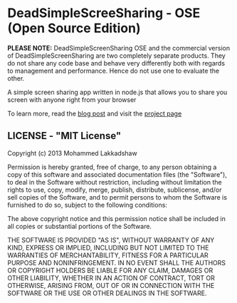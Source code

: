 DeadSimpleScreeSharing - OSE (Open Source Edition)
======================

**PLEASE NOTE:** DeadSimpleScreenSharing OSE and the commercial version of DeadSimpleScreenSharing are two completely separate products. They do not share any code base and behave very differently both with regards to management and performance. Hence do not use one to evaluate the other.

A simple screen sharing app written in node.js that allows you to share you screen with anyone right from your browser

To learn more, read the [blog post](http://blog.mohammedlakkadshaw.com/Deadsimplescreensharing_overview.html) and visit the [project page](http://deadsimplescreensharing.com)
## LICENSE - "MIT License"

Copyright (c) 2013 Mohammed Lakkadshaw

Permission is hereby granted, free of charge, to any person obtaining a copy of this software and associated documentation files (the "Software"), to deal in the Software without restriction, including without limitation the rights to use, copy, modify, merge, publish, distribute, sublicense, and/or sell copies of the Software, and to permit persons to whom the Software is furnished to do so, subject to the following conditions:

The above copyright notice and this permission notice shall be included in all copies or substantial portions of the Software.

THE SOFTWARE IS PROVIDED "AS IS", WITHOUT WARRANTY OF ANY KIND, EXPRESS OR IMPLIED, INCLUDING BUT NOT LIMITED TO THE WARRANTIES OF MERCHANTABILITY, FITNESS FOR A PARTICULAR PURPOSE AND NONINFRINGEMENT. IN NO EVENT SHALL THE AUTHORS OR COPYRIGHT HOLDERS BE LIABLE FOR ANY CLAIM, DAMAGES OR OTHER LIABILITY, WHETHER IN AN ACTION OF CONTRACT, TORT OR OTHERWISE, ARISING FROM, OUT OF OR IN CONNECTION WITH THE SOFTWARE OR THE USE OR OTHER DEALINGS IN THE SOFTWARE.

